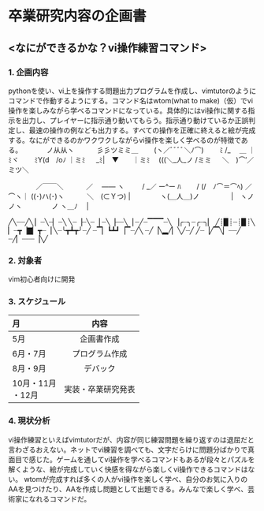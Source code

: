 # 卒業研究内容の企画書

## <なにができるかな？vi操作練習コマンド>

### 1. 企画内容
pythonを使い、vi上を操作する問題出力プログラムを作成し、vimtutorのようにコマンドで作動するようにする。コマンド名はwtom(what to make)（仮）でvi操作を楽しみながら学べるコマンドになっている。具体的にはvi操作に関する指示を出力し、プレイヤーに指示通り動いてもらう。指示通り動けているか正誤判定し、最速の操作の例なども出力する。すべての操作を正確に終えると絵が完成する。なにができるのかワクワクしながらvi操作を楽しく学べるのが特徴である。
　　　 ノ从从ヽ
　　　彡彡ツミミ＿
　　(ヽ／ﾞﾞﾞﾞ＼ﾉ⌒)
　　ﾐ /_　 ＿ ｜ﾐヾ
　　ﾐY(d　/oﾉ ｜ミﾐ
　 _ﾐ|　▼　　｜ミﾐ
　(((＼_人_ノ /ミミ
　 ＼　)⌒′／ミツ＼

 

　　　　／￣￣＼
　　　／　 ―― ヽ
　　 / _／ ー^ー ﾊ
　　/ (/　ﾉ⌒＝⌒ﾍ)
／⌒ヽ｜ ((･)ハ(･)ヽ
　　　＼　(⊂Ｙつ) |
　　　　ヽ(＿人＿)ノ
　　　　 |　ヽノノヽ
　　　　ノ ヽ＿ﾉ　 |

╱╲┈┈╱╲
▏┈╲┈▏┈╲
╲┈▕┈╲┈▕
┈╲▕┈┈╲▕
┈╱┈▔▔▔┈╲
▕╭┈╮┈╭┈╮▏
╱┊▉┊┈┊▉┊╲
▏┈┳▕▇▏┳┈▕
╲┈╰┳┻┳╯┈╱
┈▔▏┗┻┛▕▔┈╱╲
┈╱▕╲▂╱▏╲╱┈╱
╱┈▕╱▔╲▏┈┈╱
┈╱▏┈┈┈▕╲╱

### 2. 対象者
vim初心者向けに開発

### 3. スケジュール
| 月 | 内容 |
| :--- | :--: |
| 5月 |企画書作成
| 6月・7月 |プログラム作成 |
| 8月・9月 |デバック |
| 10月・11月<br>・12月 |実装・卒業研究発表 |

### 4. 現状分析
vi操作練習といえばvimtutorだが、内容が同じ練習問題を繰り返すのは退屈だと言わざるおえない。ネットでvi練習を調べても、文字だらけに問題分ばかりで真面目で感じた。ゲームを通してvi操作を学べるコマンドもあるが段々とパズルを解くような、絵が完成していく快感を得ながら楽しくvi操作できるコマンドはない。
wtomが完成すれば多くの人がvi操作を楽しく学べ、自分のお気に入りのAAを見つけたり、AAを作成し問題として出題できる。みんなで楽しく学べ、芸術家になれるコマンドだ。
